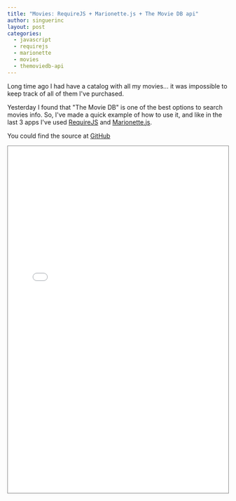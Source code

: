 ```yaml
---
title: "Movies: RequireJS + Marionette.js + The Movie DB api"
author: singuerinc
layout: post
categories:
  - javascript
  - requirejs
  - marionette
  - movies
  - themoviedb-api
---
```


Long time ago I had have a catalog with all my movies... it was impossible to keep track of all of them I've purchased.<br/>

<!--break-->

Yesterday I found that "The Movie DB" is one of the best options to search movies info. So, I've made a quick example of how to use it, and like in the last 3 apps I've used <a href="http://requirejs.org" target="_blank">RequireJS</a> and <a href="http://marionettejs.com/">Marionette.js</a>.

You could find the source at <a href="https://github.com/singuerinc/blog/tree/master/lanyon/code/labs/require-marionette-movies" target="_blank">GitHub</a>

<iframe src="/code/labs/require-marionette-movies/index.html" style="border: 1px solid grey; width: 100%; height: 790px;"></iframe>
